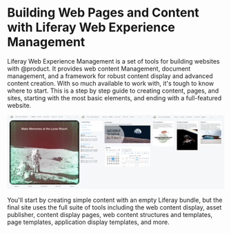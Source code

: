 # Building Web Pages and Content with Liferay Web Experience Management

Liferay Web Experience Management is a set of tools for building websites with
@product. It provides web content Management, document management, and a 
framework for robust content display and advanced content creation. With so much
available to work with, it's tough to know where to start. This is a step by 
step guide to creating content, pages, and sites, starting with the most basic
elements, and ending with a full-featured website.

![Figure x: A preview of the final site.](../../images/001-final-site-preview.png)

You'll start by creating simple content with an empty Liferay bundle, but the 
final site uses the full suite of tools including the web content display, 
asset publisher, content display pages, web content structures and templates, 
page templates, application display templates, and more.

